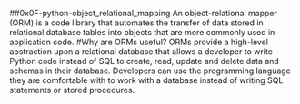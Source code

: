 ##0x0F-python-object_relational_mapping
An object-relational mapper (ORM) is a code library that automates the transfer of data stored in relational database tables into objects that are more commonly used in application code.
#Why are ORMs useful?
ORMs provide a high-level abstraction upon a relational database that allows a developer to write Python code instead of SQL to create, read, update and delete data and schemas in their database. Developers can use the programming language they are comfortable with to work with a database instead of writing SQL statements or stored procedures.

